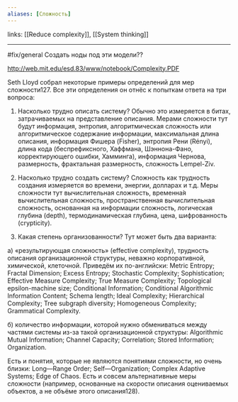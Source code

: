```yaml
---
aliases: [Сложность]
---
```

links: [[Reduce complexity]], [[System thinking]] 

---

#fix/general Создать ноды под эти модели??

http://web.mit.edu/esd.83/www/notebook/Complexity.PDF

Seth Lloyd собрал некоторые примеры определений для мер сложности127. Все эти определения он отнёс к попыткам ответа на три вопроса:

1. Насколько трудно описать систему? Обычно это измеряется в битах, затрачиваемых на представление описания. Мерами сложности тут будут информация, энтропия, алгоритмическая сложность или алгоритмическое содержание информации, максимальная длина описания, информация Фишера (Fisher), энтропия Рени (Rényi), длина кода (беспрефиксного, Хаффмана, Шэннона-Фано, корректирующего ошибки, Хамминга), информация Чернова, размерность, фрактальная размерность, сложность Lempel-Ziv.

2. Насколько трудно создать систему? Сложность как трудность создания измеряется во времени, энергии, долларах и т.д. Меры сложности тут вычислительная сложность, временна́я вычислительная сложность, пространственная вычислительная сложность, основанная на информации сложность, логическая глубина (depth), термодинамическая глубина, цена, шифрованность (crypticity).

3. Какая степень организованности? Тут может быть два варианта:

а) «результирующая сложность» (effective complexity), трудность описания организационной структуры, неважно корпоративной, химической, клеточной. Приведём их по-английски: Metric Entropy; Fractal Dimension; Excess Entropy; Stochastic Complexity; Sophistication; Effective Measure Complexity; True Measure Complexity; Topological epsilon-machine size; Conditional Information; Conditional Algorithmic Information Content; Schema length; Ideal Complexity; Hierarchical Complexity; Tree subgraph diversity; Homogeneous Complexity; Grammatical Complexity.

б) количество информации, которой нужно обмениваться между частями системы из-за такой организационной структуры: Algorithmic Mutual Information; Channel Capacity; Correlation; Stored Information; Organization.

Есть и понятия, которые не являются понятиями сложности, но очень близки: Long—Range Order; Self—Organization; Complex Adaptive Systems; Edge of Chaos. Есть и совсем альтернативные меры сложности (например, основанные на скорости описания оцениваемых объектов, а не объёме этого описания128).